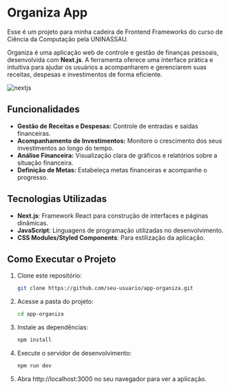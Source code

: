 # Organiza App

Esse é um projeto para minha cadeira de Frontend Frameworks do curso de Ciência da Computação pela UNINASSAU.

Organiza é uma aplicação web de controle e gestão de finanças pessoais, desenvolvida com **Next.js**. A ferramenta oferece uma interface prática e intuitiva para ajudar os usuários a acompanharem e gerenciarem suas receitas, despesas e investimentos de forma eficiente. 

![nextjs](https://github.com/user-attachments/assets/af6d57d4-4300-4157-b407-44bdd8045017)


## Funcionalidades

- **Gestão de Receitas e Despesas:** Controle de entradas e saídas financeiras.
- **Acompanhamento de Investimentos:** Monitore o crescimento dos seus investimentos ao longo do tempo.
- **Análise Financeira:** Visualização clara de gráficos e relatórios sobre a situação financeira.
- **Definição de Metas:** Estabeleça metas financeiras e acompanhe o progresso.

## Tecnologias Utilizadas
- **Next.js**: Framework React para construção de interfaces e páginas dinâmicas.
- **JavaScript**: Linguagens de programação utilizadas no desenvolvimento.
- **CSS Modules/Styled Components**: Para estilização da aplicação.

## Como Executar o Projeto

1. Clone este repositório:
   ```bash
   git clone https://github.com/seu-usuario/app-organiza.git

2. Acesse a pasta do projeto:
   ```bash
   cd app-organiza

3. Instale as dependências:
   ```bash
   npm install

4. Execute o servidor de desenvolvimento:
    ```bash
    npm run dev

5. Abra http://localhost:3000 no seu navegador para ver a aplicação.


